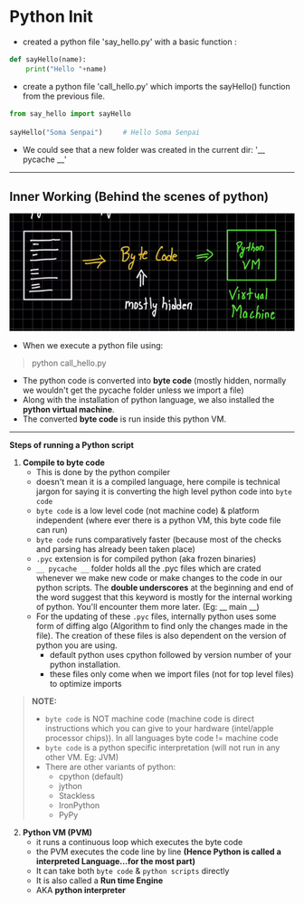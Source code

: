 # Python Init

- created a python file 'say_hello.py' with a basic function : 
```python
def sayHello(name):
    print("Hello "+name)
```
- create a python file 'call_hello.py' which imports the sayHello() function from the previous file. 
```python
from say_hello import sayHello

sayHello("Soma Senpai")     # Hello Soma Senpai
``` 
- We could see that a new folder was created in the current dir: '__ pycache __'

---

## Inner Working (Behind the scenes of python)
![Working of Python](image.png)
- When we execute a python file using:
> python call_hello.py
- The python code is converted into **byte code** (mostly hidden, normally we wouldn't get the pycache folder unless we import a file)
- Along with the installation of python language, we also installed the **python virtual machine**.
- The converted **byte code** is run inside this python VM.
---
**Steps of running a Python script**

1. **Compile to byte code** 
   - This is done by the python compiler
   - doesn't mean it is a compiled language, here compile is technical jargon for saying it is converting the high level python code into `byte code`
   -  `byte code` is a low level code (not machine code) & platform independent (where ever there is a python VM, this byte code file can run)
   - `byte code` runs comparatively faster (because most of the checks and parsing has already been taken place) 
   - `.pyc` extension is for compiled python (aka frozen binaries)
   - `__ pycache __` folder holds all the .pyc files which are crated whenever we make new code or make changes to the code in our python scripts. The **double underscores** at the beginning and end of the word suggest that this keyword is mostly for the internal working of python. You'll encounter them more later. (Eg: __ main __)
   - For the updating of these `.pyc` files, internally python uses some form of diffing algo (Algorithm to find only the changes made in the file). The creation of these files is also dependent on the version of python you are using.
     - default python uses cpython followed by version number of your python installation.
     - these files only come when we import files (not for top level files) to optimize imports

> **NOTE:**
> - `byte code` is NOT machine code (machine code is direct instructions which you can give to your hardware (intel/apple processor chips)). In all languages byte code != machine code
> - `byte code` is a python specific interpretation (will not run in any other VM. Eg: JVM)
> - There are other variants of python:
>   - cpython (default)
>   - jython
>   - Stackless
>   - IronPython
>   - PyPy

2. **Python VM (PVM)**
    - it runs a continuous loop which executes the byte code
    - the PVM executes the code line by line **(Hence Python is called a interpreted Language...for the most part)**
    - It can take both `byte code` & `python scripts` directly
    - It is also called a **Run time Engine** 
    - AKA **python interpreter**